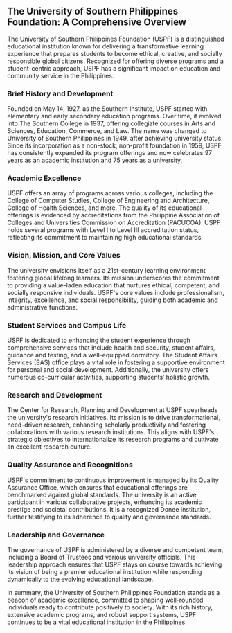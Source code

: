 ## The University of Southern Philippines Foundation: A Comprehensive Overview

The University of Southern Philippines Foundation (USPF) is a distinguished educational institution known for delivering a transformative learning experience that prepares students to become ethical, creative, and socially responsible global citizens. Recognized for offering diverse programs and a student-centric approach, USPF has a significant impact on education and community service in the Philippines.

### Brief History and Development

Founded on May 14, 1927, as the Southern Institute, USPF started with elementary and early secondary education programs. Over time, it evolved into The Southern College in 1937, offering collegiate courses in Arts and Sciences, Education, Commerce, and Law. The name was changed to University of Southern Philippines in 1949, after achieving university status. Since its incorporation as a non-stock, non-profit foundation in 1959, USPF has consistently expanded its program offerings and now celebrates 97 years as an academic institution and 75 years as a university.

### Academic Excellence

USPF offers an array of programs across various colleges, including the College of Computer Studies, College of Engineering and Architecture, College of Health Sciences, and more. The quality of its educational offerings is evidenced by accreditations from the Philippine Association of Colleges and Universities Commission on Accreditation (PACUCOA). USPF holds several programs with Level I to Level III accreditation status, reflecting its commitment to maintaining high educational standards.

### Vision, Mission, and Core Values

The university envisions itself as a 21st-century learning environment fostering global lifelong learners. Its mission underscores the commitment to providing a value-laden education that nurtures ethical, competent, and socially responsive individuals. USPF's core values include professionalism, integrity, excellence, and social responsibility, guiding both academic and administrative functions.

### Student Services and Campus Life

USPF is dedicated to enhancing the student experience through comprehensive services that include health and security, student affairs, guidance and testing, and a well-equipped dormitory. The Student Affairs Services (SAS) office plays a vital role in fostering a supportive environment for personal and social development. Additionally, the university offers numerous co-curricular activities, supporting students’ holistic growth.

### Research and Development

The Center for Research, Planning and Development at USPF spearheads the university's research initiatives. Its mission is to drive transformational, need-driven research, enhancing scholarly productivity and fostering collaborations with various research institutions. This aligns with USPF's strategic objectives to internationalize its research programs and cultivate an excellent research culture.

### Quality Assurance and Recognitions

USPF's commitment to continuous improvement is managed by its Quality Assurance Office, which ensures that educational offerings are benchmarked against global standards. The university is an active participant in various collaborative projects, enhancing its academic prestige and societal contributions. It is a recognized Donee Institution, further testifying to its adherence to quality and governance standards.

### Leadership and Governance

The governance of USPF is administered by a diverse and competent team, including a Board of Trustees and various university officials. This leadership approach ensures that USPF stays on course towards achieving its vision of being a premier educational institution while responding dynamically to the evolving educational landscape.

In summary, the University of Southern Philippines Foundation stands as a beacon of academic excellence, committed to shaping well-rounded individuals ready to contribute positively to society. With its rich history, extensive academic programs, and robust support systems, USPF continues to be a vital educational institution in the Philippines.